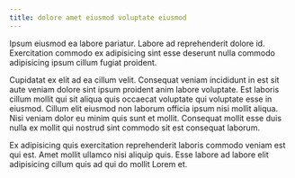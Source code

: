 ```yaml
---
title: dolore amet eiusmod voluptate eiusmod
---
```


Ipsum eiusmod ea labore pariatur. Labore ad reprehenderit dolore id. Exercitation commodo ex adipisicing sint esse deserunt nulla commodo adipisicing ipsum cillum fugiat proident.

Cupidatat ex elit ad ea cillum velit. Consequat veniam incididunt in est sit aute veniam dolore sint ipsum proident anim labore voluptate. Est laboris cillum mollit qui sit aliqua quis occaecat voluptate qui voluptate esse in eiusmod. Cillum elit eiusmod non laborum officia ipsum nisi mollit aliqua. Nisi veniam dolor eu minim quis sunt et mollit. Consequat mollit esse duis nulla ex mollit qui nostrud sint commodo sit est consequat laborum.

Ex adipisicing quis exercitation reprehenderit laboris commodo veniam est qui est. Amet mollit ullamco nisi aliquip quis. Esse labore ad labore elit adipisicing cillum quis ad qui do mollit Lorem et.